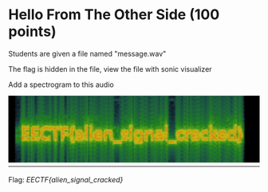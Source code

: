# Hello From The Other Side (100 points)

Students are given a file named "message.wav"

The flag is hidden in the file, view the file with sonic visualizer

Add a spectrogram to this audio

![crackedMessage](crackedMessage.PNG)

Flag: *EECTF{alien_signal_cracked}*

